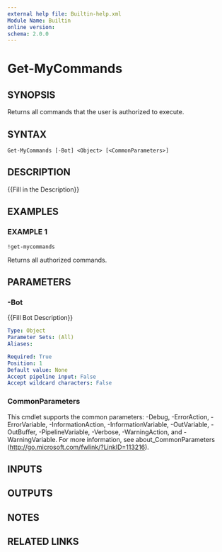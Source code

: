 ```yaml
---
external help file: Builtin-help.xml
Module Name: Builtin
online version:
schema: 2.0.0
---
```


# Get-MyCommands

## SYNOPSIS
Returns all commands that the user is authorized to execute.

## SYNTAX

```
Get-MyCommands [-Bot] <Object> [<CommonParameters>]
```

## DESCRIPTION
{{Fill in the Description}}

## EXAMPLES

### EXAMPLE 1
```
!get-mycommands
```

Returns all authorized commands.

## PARAMETERS

### -Bot
{{Fill Bot Description}}

```yaml
Type: Object
Parameter Sets: (All)
Aliases:

Required: True
Position: 1
Default value: None
Accept pipeline input: False
Accept wildcard characters: False
```

### CommonParameters
This cmdlet supports the common parameters: -Debug, -ErrorAction, -ErrorVariable, -InformationAction, -InformationVariable, -OutVariable, -OutBuffer, -PipelineVariable, -Verbose, -WarningAction, and -WarningVariable.
For more information, see about_CommonParameters (http://go.microsoft.com/fwlink/?LinkID=113216).

## INPUTS

## OUTPUTS

## NOTES

## RELATED LINKS
